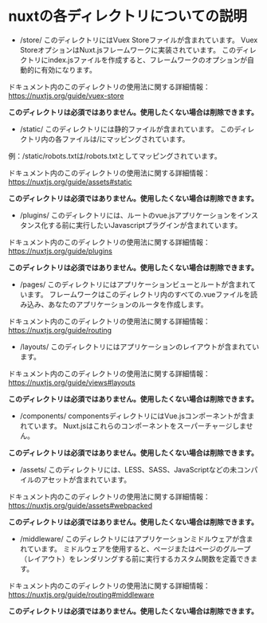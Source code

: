 # nuxtの各ディレクトリについての説明
* /store/
このディレクトリにはVuex Storeファイルが含まれています。
Vuex StoreオプションはNuxt.jsフレームワークに実装されています。
このディレクトリにindex.jsファイルを作成すると、フレームワークのオプションが自動的に有効になります。

ドキュメント内のこのディレクトリの使用法に関する詳細情報：
https://nuxtjs.org/guide/vuex-store

**このディレクトリは必須ではありません。使用したくない場合は削除できます。**

* /static/
このディレクトリには静的ファイルが含まれています。
このディレクトリ内の各ファイルは/にマッピングされています。

例：/static/robots.txtは/robots.txtとしてマッピングされています。

ドキュメント内のこのディレクトリの使用法に関する詳細情報：
https://nuxtjs.org/guide/assets#static

**このディレクトリは必須ではありません。使用したくない場合は削除できます。**

* /plugins/
このディレクトリには、ルートのvue.jsアプリケーションをインスタンス化する前に実行したいJavascriptプラグインが含まれています。

ドキュメント内のこのディレクトリの使用法に関する詳細情報：
https://nuxtjs.org/guide/plugins

**このディレクトリは必須ではありません。使用したくない場合は削除できます。**

* /pages/
このディレクトリにはアプリケーションビューとルートが含まれています。
フレームワークはこのディレクトリ内のすべての.vueファイルを読み込み、あなたのアプリケーションのルータを作成します。

ドキュメント内のこのディレクトリの使用法に関する詳細情報：
https://nuxtjs.org/guide/routing

* /layouts/
このディレクトリにはアプリケーションのレイアウトが含まれています。

ドキュメント内のこのディレクトリの使用法に関する詳細情報：
https://nuxtjs.org/guide/views#layouts

**このディレクトリは必須ではありません。使用したくない場合は削除できます。**

* /components/
componentsディレクトリにはVue.jsコンポーネントが含まれています。
Nuxt.jsはこれらのコンポーネントをスーパーチャージしません。

**このディレクトリは必須ではありません。使用したくない場合は削除できます。**

* /assets/
このディレクトリには、LESS、SASS、JavaScriptなどの未コンパイルのアセットが含まれています。

ドキュメント内のこのディレクトリの使用法に関する詳細情報：
https://nuxtjs.org/guide/assets#webpacked

**このディレクトリは必須ではありません。使用したくない場合は削除できます。**

* /middleware/
このディレクトリにはアプリケーションミドルウェアが含まれています。
ミドルウェアを使用すると、ページまたはページのグループ（レイアウト）をレンダリングする前に実行するカスタム関数を定義できます。

ドキュメント内のこのディレクトリの使用法に関する詳細情報：
https://nuxtjs.org/guide/routing#middleware

**このディレクトリは必須ではありません。使用したくない場合は削除できます。**
